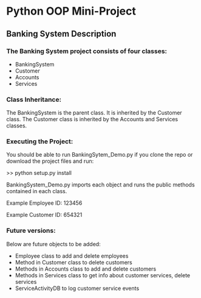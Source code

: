 # Python OOP Mini-Project

## Banking System Description
### The Banking System project consists of four classes:
* BankingSystem
* Customer
* Accounts
* Services

### Class Inheritance:
The BankingSystem is the parent class. It is inherited by the Customer class.
The Customer class is inherited by the Accounts and Services classes.

### Executing the Project:
You should be able to run BankingSytem_Demo.py if you clone the repo or download the project files and run:

\>\> python setup.py install

BankingSystem_Demo.py imports each object and runs the public methods contained
in each class.

Example Employee ID: 123456

Example Customer ID: 654321

### Future versions:
Below are future objects to be added:
* Employee class to add and delete employees
* Method in Customer class to delete customers
* Methods in Accounts class to add and delete customers
* Methods in Services class to get info about customer services, delete services
* ServiceActivityDB to log customer service events
